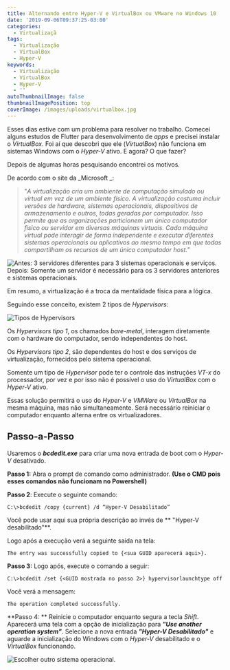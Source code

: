 ```yaml
---
title: Alternando entre Hyper-V e VirtualBox ou VMware no Windows 10
date: '2019-09-06T09:37:25-03:00'
categories:
  - Virtualizaçã
tags:
  - Virtualização
  - VirtualBox
  - Hyper-V
keywords:
  - Virtualização
  - VirtualBox
  - Hyper-V
  - ''
autoThumbnailImage: false
thumbnailImagePosition: top
coverImage: /images/uploads/virtualbox.jpg
---
```

Esses dias estive com um problema para resolver no trabalho. Comecei alguns estudos de Flutter para desenvolvimento de _apps_ e precisei instalar o _VirtualBox_. Foi aí que descobri que ele (_VirtualBox_) não funciona em sistemas Windows com o _Hyper-V_ ativo.  E agora? O que fazer?

Depois de algumas horas pesquisando encontrei os motivos. 

De acordo com o site da _Microsoft _: 

> "_A virtualização cria um ambiente de computação simulado ou virtual em vez de um ambiente físico. A virtualização costuma incluir versões de hardware, sistemas operacionais, dispositivos de armazenamento e outros, todas geradas por computador. Isso permite que as organizações particionem um único computador físico ou servidor em diversas máquinas virtuais. Cada máquina virtual pode interagir de forma independente e executar diferentes sistemas operacionais ou aplicativos ao mesmo tempo em que todas compartilham os recursos de um único computador host."_

![Antes: 3 servidores diferentes para 3 sistemas operacionais e serviços. Depois: Somente um servidor é necessário para os 3 servidores anteriores e sistemas operacionais.](/images/uploads/virtualization.jpg)

Em resumo, a virtualização é a troca da mentalidade física para a lógica.

Seguindo esse conceito, existem 2 tipos de _Hypervisors_:

![Tipos de Hypervisors](/images/uploads/typesofhypervisors.jpg)

Os _Hypervisors tipo 1_, os chamados _bare-metal_, interagem diretamente com o hardware do computador, sendo independentes do host.

Os _Hypervisors  tipo 2_, são dependentes do host e dos serviços de virtualização, fornecidos pelo sistema operacional. 

Somente um tipo de _Hypervisor_ pode ter o controle das instruções _VT-x_ do processador, por vez e por isso não é possível o uso do _VirtualBox_ com o _Hyper-V_ ativo.

Essas solução permitirá o uso do _Hyper-V_ e _VMWare_ ou _VirtualBox_ na mesma máquina, mas não simultaneamente.  Será necessário reiniciar o computador enquanto alterna  entre os virtualizadores.

## Passo-a-Passo

Usaremos o **_bcdedit.exe_** para criar uma nova entrada de boot com o _Hyper-V_ desativado.

**Passo 1:** Abra o prompt de comando como administrador. **(Use o CMD pois esses comandos não funcionam no Powershell)**

**Passo 2**: Execute o seguinte comando: 

```
C:\>bcdedit /copy {current} /d “Hyper-V Desabilitado”
```

Você pode usar aqui sua própria descrição ao invés de ** "Hyper-V desabilitado"**. 

Logo após a execução verá a seguinte saída na tela:

```
The entry was successfully copied to {<sua GUID aparecerá aqui>}.
```

**Passo 3:**  Logo após, execute o comando a seguir:

```
C:\>bcdedit /set {<GUID mostrada no passo 2>} hypervisorlaunchtype off
```

Você verá a mensagem:

```
The operation completed successfully.
```

**Passo 4: ** Reinicie o computador enquanto segura a tecla _Shift_. Aparecerá uma tela com a opção de inicialização para **_"Use another operation system"_**.  Selecione a nova entrada **_"Hyper-V Desabilitado"_** e aguarde a inicialização do Windows com o _Hyper-V_ desabilitado e o _VirtualBox_ funcionando.

![Escolher outro sistema operacional.](/images/uploads/use-another-operating-system.jpg)
